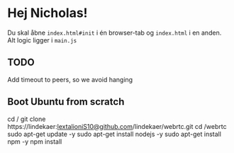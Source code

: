 # Hej Nicholas!

Du skal åbne `index.html#init` i én browser-tab og `index.html` i en anden. Alt logic ligger i `main.js`

## TODO
Add timeout to peers, so we avoid hanging

## Boot Ubuntu from scratch
cd / 
git clone https://lindekaer:lextalioniS10@github.com/lindekaer/webrtc.git
cd /webrtc
sudo apt-get update -y
sudo apt-get install nodejs -y
sudo apt-get install npm -y
npm install
